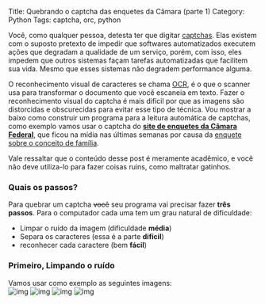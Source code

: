 Title: Quebrando o captcha das enquetes da Câmara (parte 1)
Category: Python
Tags: captcha, orc, python


Você, como qualquer pessoa, detesta ter que digitar [captchas][wiki_captcha]. Elas existem com o suposto pretexto de impedir que softwares automatizados executem ações que degradam a qualidade de um serviço, porém, com isso, eles impedem que outros sistemas façam tarefas automatizadas que facilitem sua vida. Mesmo que esses sistemas não degradem performance alguma.

O reconhecimento visual de caracteres se chama [OCR][wiki_ocr], é o que o scanner usa para transformar o documento que você escaneia em texto. Fazer o reconhecimento visual do captcha é mais difícil por que as imagens são distorcidas e obscurecidas para evitar esse tipo de técnica. Vou mostrar a baixo como construir um programa para a leitura automática de captchas, como exemplo vamos usar o captcha do [**site de enquetes da Câmara Federal**][enquetes_camara], que ficou na mídia nas últimas semanas por causa da [enquete sobre o conceito de família][enquete_familia].

Vale ressaltar que o conteúdo desse post é meramente acadêmico, e você não deve utiliza-lo para fazer coisas ruins, como maltratar gatinhos. 

### Quais os passos?

Para quebrar um captcha <del>você</del> seu programa vai precisar fazer **três passos**. Para o computador cada uma tem um grau natural de dificuldade:  

* Limpar o ruído da imagem (dificuldade **média**)
* Separa os caracteres (essa é a parte **difícil**)
* reconhecer cada caractere (bem **fácil**)

### Primeiro, Limpando o ruído

Vamos usar como exemplo as seguintes imagens:  
![img]({filename}/images/cap_vota/base/teste1.jpeg)
![img]({filename}/images/cap_vota/base/teste1.jpeg)
![img]({filename}/images/cap_vota/base/teste1.jpeg)
![img]({filename}/images/cap_vota/base/teste1.jpeg)


[wiki_captcha]: http://www.wikiwand.com/pt/CAPTCHA
[wiki_ocr]: http://www.wikiwand.com/pt/Reconhecimento_%C3%B3tico_de_caracteres
[enquete_familia]: http://www2.camara.leg.br/agencia-app/votarEnquete/enquete/101CE64E-8EC3-436C-BB4A-457EBC94DF4E
[enquetes_camara]: http://www2.camara.leg.br/agencia-app/listaEnquete